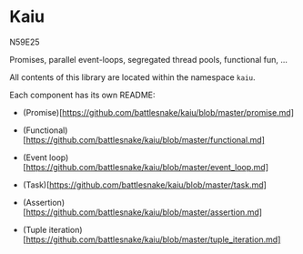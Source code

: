Kaiu
====

N59E25

Promises, parallel event-loops, segregated thread pools, functional fun, ...

All contents of this library are located within the namespace `kaiu`.

Each component has its own README:

 * (Promise)[https://github.com/battlesnake/kaiu/blob/master/promise.md]

 * (Functional)[https://github.com/battlesnake/kaiu/blob/master/functional.md]

 * (Event loop)[https://github.com/battlesnake/kaiu/blob/master/event_loop.md]

 * (Task)[https://github.com/battlesnake/kaiu/blob/master/task.md]

 * (Assertion)[https://github.com/battlesnake/kaiu/blob/master/assertion.md]

 * (Tuple iteration)[https://github.com/battlesnake/kaiu/blob/master/tuple_iteration.md]

